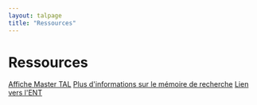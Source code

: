 ```yaml
---
layout: talpage
title: "Ressources"
---
```





# Ressources 

<div class="list-group mt-5">
  <a class="button list-group-item list-group-item-action" href="/assets/fichiers/Flyer_MasterTAL2024.pdf" target="_blank">Affiche Master TAL</a>
  <a class="button list-group-item list-group-item-action" href="memoire.html">Plus d'informations sur le mémoire de recherche</a>
  <a class="button list-group-item list-group-item-action" href="http://ent.univ-fcomte.fr" target="_blank">Lien vers l'ENT</a>
</div>

